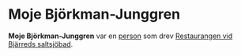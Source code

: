 # Moje Björkman-Junggren

**Moje Björkman-Junggren** var en [person](person) som drev [Restaurangen vid Bjärreds saltsjöbad](restaurangen%20vid%20bjärreds%20saltsjöbad).
